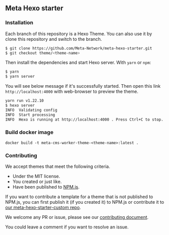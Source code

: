## Meta Hexo starter 

### Installation

Each branch of this repository is a Hexo Theme. You can also use it by clone this repository and switch to the branch.

```bash
$ git clone https://github.com/Meta-Network/meta-hexo-starter.git
$ git checkout theme/<theme-name>
```

Then install the dependencies and start Hexo server. With `yarn` or `npm`:

```bash
$ yarn
$ yarn server
```

You will see below message if it's successfully started. Then open this link `http://localhost:4000` with web-browser to preview the theme.

```bash
yarn run v1.22.10
$ hexo server
INFO  Validating config
INFO  Start processing
INFO  Hexo is running at http://localhost:4000 . Press Ctrl+C to stop.
```

### Build docker image

```shell
docker build -t meta-cms-worker-theme-<theme-name>:latest .
```

### Contributing

We accept themes that meet the following criteria.

- Under the MIT license.
- You created or just like.
- Have been published to [NPM.js](https://npmjs.com/).

If you want to contribute a template for a theme that is not published to NPM.js, you can first publish it (if you created it) to NPM.js or contribute it to [our meta-hexo-starter-custom repo](https://github.com/Meta-Network/meta-hexo-starter-custom).

We welcome any PR or issue, please see our [contributing document](https://github.com/Meta-Network/meta-hexo-starter/blob/main/CONTRIBUTING.md).

You could leave a comment if you want to resolve an issue.
